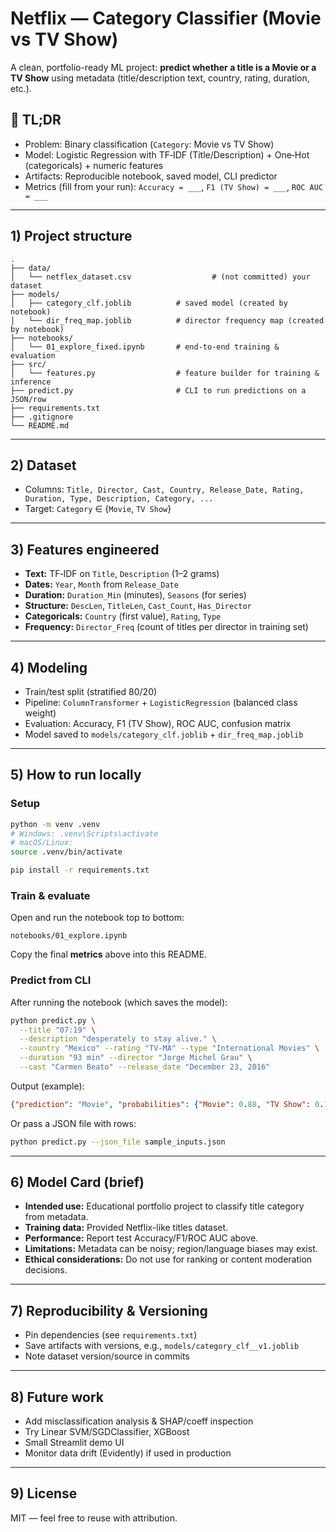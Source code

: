 # Netflix — Category Classifier (Movie vs TV Show)

A clean, portfolio-ready ML project: **predict whether a title is a Movie or a TV Show** using metadata (title/description text, country, rating, duration, etc.).

## 🚀 TL;DR
- Problem: Binary classification (`Category`: Movie vs TV Show)
- Model: Logistic Regression with TF‑IDF (Title/Description) + One‑Hot (categoricals) + numeric features
- Artifacts: Reproducible notebook, saved model, CLI predictor
- Metrics (fill from your run): `Accuracy = ___`, `F1 (TV Show) = ___`, `ROC AUC = ___`

---

## 1) Project structure
```
.
├── data/
│   └── netflex_dataset.csv                  # (not committed) your dataset
├── models/
│   ├── category_clf.joblib          # saved model (created by notebook)
│   └── dir_freq_map.joblib          # director frequency map (created by notebook)
├── notebooks/
│   └── 01_explore_fixed.ipynb       # end‑to‑end training & evaluation
├── src/
│   └── features.py                  # feature builder for training & inference
├── predict.py                       # CLI to run predictions on a JSON/row
├── requirements.txt
├── .gitignore
└── README.md
```
---

## 2) Dataset
- Columns: `Title, Director, Cast, Country, Release_Date, Rating, Duration, Type, Description, Category, ...`
- Target: `Category` ∈ {`Movie`, `TV Show`}

---

## 3) Features engineered
- **Text:** TF‑IDF on `Title`, `Description` (1–2 grams)
- **Dates:** `Year`, `Month` from `Release_Date`
- **Duration:** `Duration_Min` (minutes), `Seasons` (for series)
- **Structure:** `DescLen`, `TitleLen`, `Cast_Count`, `Has_Director`
- **Categoricals:** `Country` (first value), `Rating`, `Type`
- **Frequency:** `Director_Freq` (count of titles per director in training set)

---

## 4) Modeling
- Train/test split (stratified 80/20)
- Pipeline: `ColumnTransformer` + `LogisticRegression` (balanced class weight)
- Evaluation: Accuracy, F1 (TV Show), ROC AUC, confusion matrix
- Model saved to `models/category_clf.joblib` + `dir_freq_map.joblib`

---

## 5) How to run locally

### Setup
```bash
python -m venv .venv
# Windows: .venv\Scripts\activate
# macOS/Linux:
source .venv/bin/activate

pip install -r requirements.txt
```

### Train & evaluate
Open and run the notebook top to bottom:
```
notebooks/01_explore.ipynb
```
Copy the final **metrics** above into this README.

### Predict from CLI
After running the notebook (which saves the model):

```bash
python predict.py \
  --title "07:19" \
  --description "desperately to stay alive." \
  --country "Mexico" --rating "TV-MA" --type "International Movies" \
  --duration "93 min" --director "Jorge Michel Grau" \
  --cast "Carmen Beato" --release_date "December 23, 2016"
```

Output (example):
```json
{"prediction": "Movie", "probabilities": {"Movie": 0.88, "TV Show": 0.12}}
```

Or pass a JSON file with rows:
```bash
python predict.py --json_file sample_inputs.json
```

---

## 6) Model Card (brief)
- **Intended use:** Educational portfolio project to classify title category from metadata.
- **Training data:** Provided Netflix-like titles dataset.
- **Performance:** Report test Accuracy/F1/ROC AUC above.
- **Limitations:** Metadata can be noisy; region/language biases may exist.
- **Ethical considerations:** Do not use for ranking or content moderation decisions.

---

## 7) Reproducibility & Versioning
- Pin dependencies (see `requirements.txt`)
- Save artifacts with versions, e.g., `models/category_clf__v1.joblib`
- Note dataset version/source in commits

---

## 8) Future work
- Add misclassification analysis & SHAP/coeff inspection
- Try Linear SVM/SGDClassifier, XGBoost
- Small Streamlit demo UI
- Monitor data drift (Evidently) if used in production

---

## 9) License
MIT — feel free to reuse with attribution.
